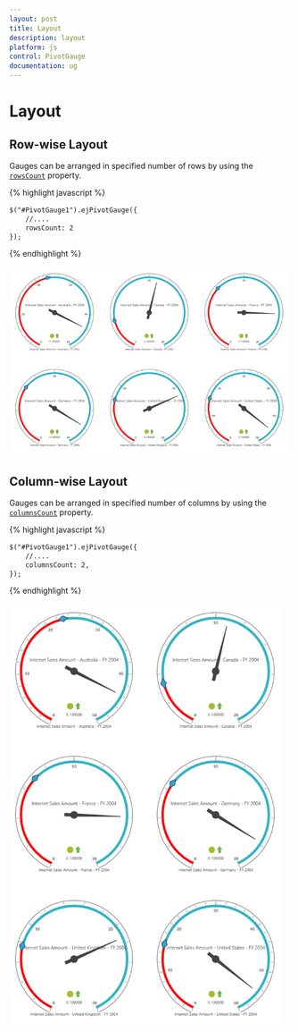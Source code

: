 ```yaml
---
layout: post
title: Layout
description: layout 
platform: js
control: PivotGauge
documentation: ug
---
```


# Layout

## Row-wise Layout 

Gauges can be arranged in specified number of rows by using the [`rowsCount`](/api/js/ejpivotgauge#members:rowscount) property.

{% highlight javascript %}

    $("#PivotGauge1").ejPivotGauge({
        //....
        rowsCount: 2
    });

{% endhighlight %}

![](Layout_images/Row-wiseLayout.png) 

## Column-wise Layout

Gauges can be arranged in specified number of columns by using the [`columnsCount`](/api/js/ejpivotgauge#members:columnscount) property.

{% highlight javascript %}

    $("#PivotGauge1").ejPivotGauge({
        //....
        columnsCount: 2,
    });

{% endhighlight %}

![](Layout_images/Column-wiseLayout.png)

